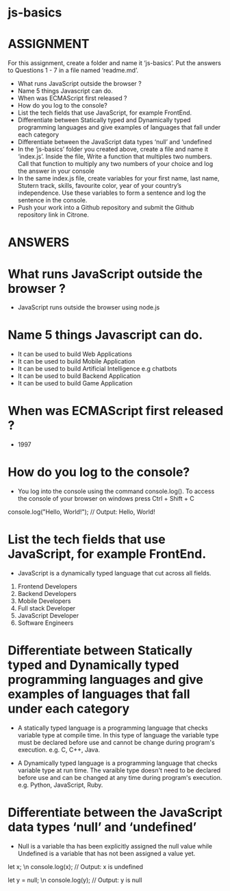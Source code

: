 # js-basics

# ASSIGNMENT

For this assignment, create a folder and name it ‘js-basics’. Put the answers to Questions 1 - 7 in a file named ‘readme.md’.

- What runs JavaScript outside the browser ?
- Name 5 things Javascript can do.
- When was ECMAScript first released ?
- How do you log to the console?
- List the tech fields that use JavaScript, for example FrontEnd.
- Differentiate between Statically typed and Dynamically typed programming languages and give examples of languages that fall under each category
- Differentiate between the JavaScript data types ‘null’ and ‘undefined&nbsp;
- In the ‘js-basics’ folder you created above, create a file and name it ‘index.js’. Inside the file, Write a function that multiples two numbers. Call that function to multiply any two numbers of your choice and log the answer in your console
- In the same index.js file, create variables for your first name, last name, Stutern track, skills, favourite color, year of your country’s independence. Use these variables to form a sentence and log the sentence in the console.
- Push your work into a Github repository and submit the Github repository link in Citrone.


# ANSWERS

# What runs JavaScript outside the browser ?

- JavaScript runs outside the browser using node.js

# Name 5 things Javascript can do.

- It can be used to build Web Applications 
- It can be used to build Mobile Application 
- It can be used to build Artificial Intelligence e.g chatbots 
- It can be used to build Backend Application
- It can be used to build Game Application

# When was ECMAScript first released ?

- 1997

# How do you log to the console?

- You log into the console using the command console.log(). To access the console of your browser on windows press Ctrl + Shift + C

console.log("Hello, World!"); // Output: Hello, World!

# List the tech fields that use JavaScript, for example FrontEnd.

- JavaScript is a dynamically typed language that cut across all fields.
1. Frontend Developers
2. Backend Developers 
3. Mobile Developers 
4. Full stack Developer 
5. JavaScript Developer 
6. Software Engineers

# Differentiate between Statically typed and Dynamically typed programming languages and give examples of languages that fall under each category

- A statically typed language is a programming language that checks variable type at compile time. In this type of language the variable type must be declared before use and cannot be change during program's execution. e.g. C, C++, Java.

- A Dynamically typed language is a programming language that checks variable type at run time. The varaible type doesn't need to be declared before use and can be changed at any time during program's execution. e.g. Python, JavaScript, Ruby.

# Differentiate between the JavaScript data types ‘null’ and ‘undefined’&nbsp;
                              
- Null is a variable tha has been explicitly assigned the null value while Undefined is a variable that has not been assigned a value yet.

let x; \n
console.log(x); // Output: x is undefined

let y = null; \n
console.log(y); // Output: y is null